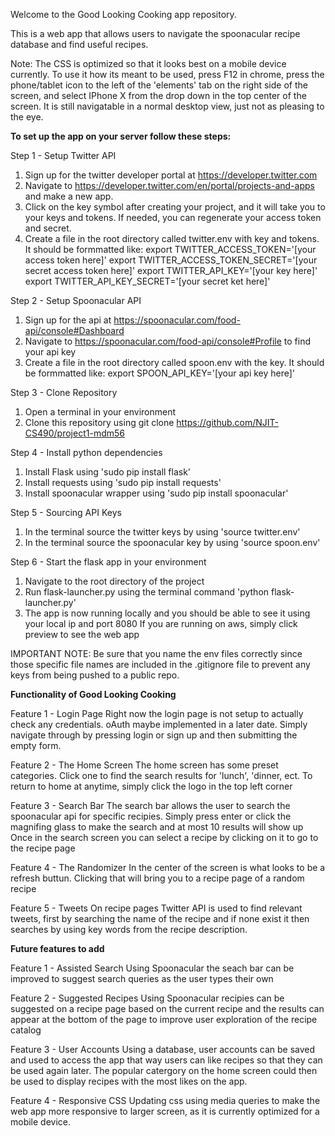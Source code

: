 Welcome to the Good Looking Cooking app repository. 

This is a web app that allows users to navigate the spoonacular recipe database and find useful recipes.

Note: The CSS is optimized so that it looks best on a mobile device currently. To use it how its meant
to be used, press F12 in chrome, press the phone/tablet icon to the left of the 'elements' tab on the right
side of the screen, and select IPhone X from the drop down in the top center of the screen. It is still
navigatable in a normal desktop view, just not as pleasing to the eye.

<b>To set up the app on your server follow these steps:</b>

Step 1 - Setup Twitter API <br/>
1. Sign up for the twitter developer portal at https://developer.twitter.com
2. Navigate to https://developer.twitter.com/en/portal/projects-and-apps and make a new app.
3. Click on the key symbol after creating your project, and it will take you to your keys and tokens.
    If needed, you can regenerate your access token and secret.
4. Create a file in the root directory called twitter.env with key and tokens. It should be formmatted like:
    export TWITTER_ACCESS_TOKEN='[your access token here]'
    export TWITTER_ACCESS_TOKEN_SECRET='[your secret access token here]'
    export TWITTER_API_KEY='[your key here]'
    export TWITTER_API_KEY_SECRET='[your secret ket here]'

Step 2 - Setup Spoonacular API
1. Sign up for the api at https://spoonacular.com/food-api/console#Dashboard
2. Navigate to https://spoonacular.com/food-api/console#Profile to find your api key
3. Create a file in the root directory called spoon.env with the key. It should be formmatted like:
    export SPOON_API_KEY='[your api key here]'

Step 3 - Clone Repository
1. Open a terminal in your environment
2. Clone this repository using git clone https://github.com/NJIT-CS490/project1-mdm56

Step 4 - Install python dependencies
1. Install Flask using 'sudo pip install flask'
2. Install requests using 'sudo pip install requests'
3. Install spoonacular wrapper using 'sudo pip install spoonacular'

Step 5 - Sourcing API Keys
1. In the terminal source the twitter keys by using 'source twitter.env'
2. In the terminal source the spoonacular key by using 'source spoon.env'

Step 6 - Start the flask app in your environment
1. Navigate to the root directory of the project
2. Run flask-launcher.py using the terminal command 'python flask-launcher.py'
3. The app is now running locally and you should be able to see it using your local ip and port 8080
    If you are running on aws, simply click preview to see the web app

IMPORTANT NOTE: Be sure that you name the env files correctly since those specific file names are
included in the .gitignore file to prevent any keys from being pushed to a public repo.

<b>Functionality of Good Looking Cooking</b>

Feature 1 - Login Page
    Right now the login page is not setup to actually check any credentials. oAuth maybe implemented in a later date.
    Simply navigate through by pressing login or sign up and then submitting the empty form.

Feature 2 - The Home Screen
    The home screen has some preset categories. Click one to find the search results for 'lunch', 'dinner, ect.
    To return to home at anytime, simply click the logo in the top left corner

Feature 3 - Search Bar
    The search bar allows the user to search the spoonacular api for specific recipies.
    Simply press enter or click the magnifing glass to make the search and at most 10 results will show up 
    Once in the search screen you can select a recipe by clicking on it to go to the recipe page
    
Feature 4 - The Randomizer
    In the center of the screen is what looks to be a refresh buttun. Clicking that will bring 
    you to a recipe page of a random recipe

Feature 5 - Tweets
    On recipe pages Twitter API is used to find relevant tweets, first by searching the name of the
    recipe and if none exist it then searches by using key words from the recipe description.

<b>Future features to add</b>

Feature 1 - Assisted Search
    Using Spoonacular the seach bar can be improved to suggest search queries as the user types their own

Feature 2 - Suggested Recipes
    Using Spoonacular recipies can be suggested on a recipe page based on the current recipe and the results
    can appear at the bottom of the page to improve user exploration of the recipe catalog

Feature 3 - User Accounts
    Using a database, user accounts can be saved and used to access the app that way users can like recipes
    so that they can be used again later. The popular catergory on the home screen could then be used to
    display recipes with the most likes on the app.
    
Feature 4 - Responsive CSS
    Updating css using media queries to make the web app more responsive to larger screen, as it is currently
    optimized for a mobile device.
